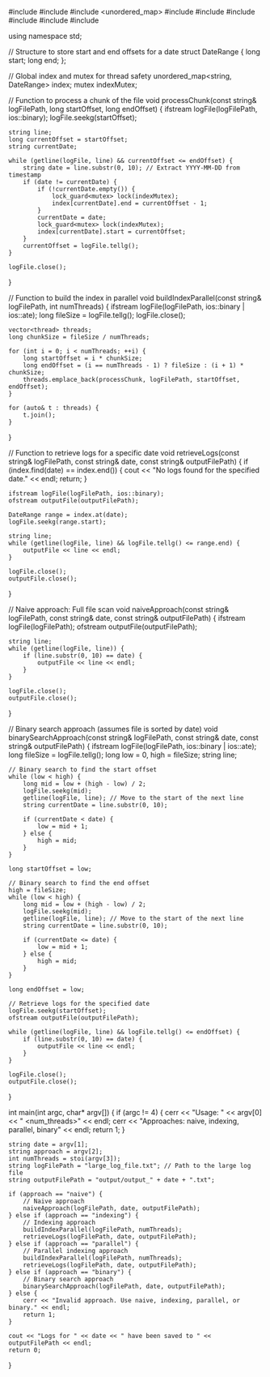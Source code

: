 #include <iostream>
#include <fstream>
#include <unordered_map>
#include <string>
#include <sstream>
#include <vector>
#include <thread>
#include <mutex>
#include <algorithm>

using namespace std;

// Structure to store start and end offsets for a date
struct DateRange {
    long start;
    long end;
};

// Global index and mutex for thread safety
unordered_map<string, DateRange> index;
mutex indexMutex;

// Function to process a chunk of the file
void processChunk(const string& logFilePath, long startOffset, long endOffset) {
    ifstream logFile(logFilePath, ios::binary);
    logFile.seekg(startOffset);

    string line;
    long currentOffset = startOffset;
    string currentDate;

    while (getline(logFile, line) && currentOffset <= endOffset) {
        string date = line.substr(0, 10); // Extract YYYY-MM-DD from timestamp
        if (date != currentDate) {
            if (!currentDate.empty()) {
                lock_guard<mutex> lock(indexMutex);
                index[currentDate].end = currentOffset - 1;
            }
            currentDate = date;
            lock_guard<mutex> lock(indexMutex);
            index[currentDate].start = currentOffset;
        }
        currentOffset = logFile.tellg();
    }

    logFile.close();
}

// Function to build the index in parallel
void buildIndexParallel(const string& logFilePath, int numThreads) {
    ifstream logFile(logFilePath, ios::binary | ios::ate);
    long fileSize = logFile.tellg();
    logFile.close();

    vector<thread> threads;
    long chunkSize = fileSize / numThreads;

    for (int i = 0; i < numThreads; ++i) {
        long startOffset = i * chunkSize;
        long endOffset = (i == numThreads - 1) ? fileSize : (i + 1) * chunkSize;
        threads.emplace_back(processChunk, logFilePath, startOffset, endOffset);
    }

    for (auto& t : threads) {
        t.join();
    }
}

// Function to retrieve logs for a specific date
void retrieveLogs(const string& logFilePath, const string& date, const string& outputFilePath) {
    if (index.find(date) == index.end()) {
        cout << "No logs found for the specified date." << endl;
        return;
    }

    ifstream logFile(logFilePath, ios::binary);
    ofstream outputFile(outputFilePath);

    DateRange range = index.at(date);
    logFile.seekg(range.start);

    string line;
    while (getline(logFile, line) && logFile.tellg() <= range.end) {
        outputFile << line << endl;
    }

    logFile.close();
    outputFile.close();
}

// Naive approach: Full file scan
void naiveApproach(const string& logFilePath, const string& date, const string& outputFilePath) {
    ifstream logFile(logFilePath);
    ofstream outputFile(outputFilePath);

    string line;
    while (getline(logFile, line)) {
        if (line.substr(0, 10) == date) {
            outputFile << line << endl;
        }
    }

    logFile.close();
    outputFile.close();
}

// Binary search approach (assumes file is sorted by date)
void binarySearchApproach(const string& logFilePath, const string& date, const string& outputFilePath) {
    ifstream logFile(logFilePath, ios::binary | ios::ate);
    long fileSize = logFile.tellg();
    long low = 0, high = fileSize;
    string line;

    // Binary search to find the start offset
    while (low < high) {
        long mid = low + (high - low) / 2;
        logFile.seekg(mid);
        getline(logFile, line); // Move to the start of the next line
        string currentDate = line.substr(0, 10);

        if (currentDate < date) {
            low = mid + 1;
        } else {
            high = mid;
        }
    }

    long startOffset = low;

    // Binary search to find the end offset
    high = fileSize;
    while (low < high) {
        long mid = low + (high - low) / 2;
        logFile.seekg(mid);
        getline(logFile, line); // Move to the start of the next line
        string currentDate = line.substr(0, 10);

        if (currentDate <= date) {
            low = mid + 1;
        } else {
            high = mid;
        }
    }

    long endOffset = low;

    // Retrieve logs for the specified date
    logFile.seekg(startOffset);
    ofstream outputFile(outputFilePath);

    while (getline(logFile, line) && logFile.tellg() <= endOffset) {
        if (line.substr(0, 10) == date) {
            outputFile << line << endl;
        }
    }

    logFile.close();
    outputFile.close();
}

int main(int argc, char* argv[]) {
    if (argc != 4) {
        cerr << "Usage: " << argv[0] << " <YYYY-MM-DD> <approach> <num_threads>" << endl;
        cerr << "Approaches: naive, indexing, parallel, binary" << endl;
        return 1;
    }

    string date = argv[1];
    string approach = argv[2];
    int numThreads = stoi(argv[3]);
    string logFilePath = "large_log_file.txt"; // Path to the large log file
    string outputFilePath = "output/output_" + date + ".txt";

    if (approach == "naive") {
        // Naive approach
        naiveApproach(logFilePath, date, outputFilePath);
    } else if (approach == "indexing") {
        // Indexing approach
        buildIndexParallel(logFilePath, numThreads);
        retrieveLogs(logFilePath, date, outputFilePath);
    } else if (approach == "parallel") {
        // Parallel indexing approach
        buildIndexParallel(logFilePath, numThreads);
        retrieveLogs(logFilePath, date, outputFilePath);
    } else if (approach == "binary") {
        // Binary search approach
        binarySearchApproach(logFilePath, date, outputFilePath);
    } else {
        cerr << "Invalid approach. Use naive, indexing, parallel, or binary." << endl;
        return 1;
    }

    cout << "Logs for " << date << " have been saved to " << outputFilePath << endl;
    return 0;
}
